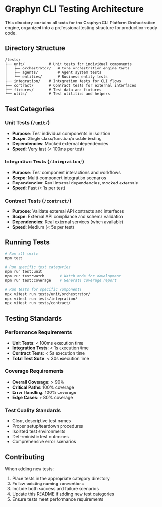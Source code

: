 # Graphyn CLI Testing Architecture

This directory contains all tests for the Graphyn CLI Platform Orchestration engine, organized into a professional testing structure for production-ready code.

## Directory Structure

```
/tests/
├── unit/           # Unit tests for individual components
│   ├── orchestrator/   # Core orchestration engine tests
│   ├── agents/         # Agent system tests
│   └── entities/       # Business entity tests
├── integration/    # Integration tests for CLI flows
├── contract/       # Contract tests for external interfaces
├── fixtures/       # Test data and fixtures
└── utils/          # Test utilities and helpers
```

## Test Categories

### Unit Tests (`/unit/`)
- **Purpose**: Test individual components in isolation
- **Scope**: Single class/function/module testing
- **Dependencies**: Mocked external dependencies
- **Speed**: Very fast (< 100ms per test)

### Integration Tests (`/integration/`)
- **Purpose**: Test component interactions and workflows
- **Scope**: Multi-component integration scenarios
- **Dependencies**: Real internal dependencies, mocked externals
- **Speed**: Fast (< 1s per test)

### Contract Tests (`/contract/`)
- **Purpose**: Validate external API contracts and interfaces
- **Scope**: External API compliance and schema validation
- **Dependencies**: Real external services (when available)
- **Speed**: Medium (< 5s per test)

## Running Tests

```bash
# Run all tests
npm test

# Run specific test categories
npm run test:unit
npm run test:watch       # Watch mode for development
npm run test:coverage    # Generate coverage report

# Run tests for specific components
npx vitest run tests/unit/orchestrator/
npx vitest run tests/integration/
npx vitest run tests/contract/
```

## Testing Standards

### Performance Requirements
- **Unit Tests**: < 100ms execution time
- **Integration Tests**: < 1s execution time
- **Contract Tests**: < 5s execution time
- **Total Test Suite**: < 30s execution time

### Coverage Requirements
- **Overall Coverage**: > 90%
- **Critical Paths**: 100% coverage
- **Error Handling**: 100% coverage
- **Edge Cases**: > 80% coverage

### Test Quality Standards
- Clear, descriptive test names
- Proper setup/teardown procedures
- Isolated test environments
- Deterministic test outcomes
- Comprehensive error scenarios

## Contributing

When adding new tests:
1. Place tests in the appropriate category directory
2. Follow existing naming conventions
3. Include both success and failure scenarios
4. Update this README if adding new test categories
5. Ensure tests meet performance requirements